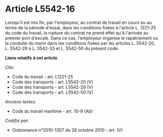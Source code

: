 # Article L5542-16

Lorsqu'il est mis fin, par l'employeur, au contrat de travail en cours ou au terme de la période d'essai, dans les conditions
fixées à l'article L. 1221-25 du code du travail, la rupture du contrat ne prend effet qu'à l'arrivée au premier port
d'escale. Dans ce cas, l'employeur organise le rapatriement ou la conduite du marin dans les conditions fixées par les
articles L. 5542-20, L. 5542-29 à L. 5542-33 et L. 5542-50 du présent code.

**Liens relatifs à cet article**

_Cite_:

  - Code du travail - art. L1221-25
  - Code des transports - art. L5542-20 (V)
  - Code des transports - art. L5542-29 (V)
  - Code des transports - art. L5542-50 (V)

_Anciens textes_:

  - Code du travail maritime - art. 10-9 (Ab)

_Codifié par_:

  - Ordonnance n°2010-1307 du 28 octobre 2010 - art. (V)
